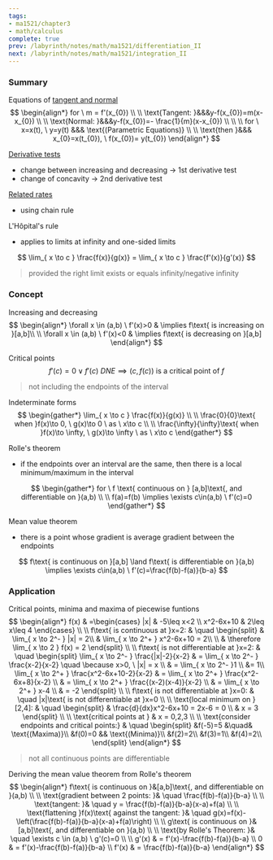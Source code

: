 ```yaml
---
tags:
- ma1521/chapter3
- math/calculus
complete: true
prev: /labyrinth/notes/math/ma1521/differentiation_II
next: /labyrinth/notes/math/ma1521/integration_II
---
```


   

### Summary
Equations of [tangent and normal](/labyrinth/notes/math/ma1301/tangent_and_normal)
$$
\begin{align*}
for \ m = f'(x_{0}) \\
\\
\text{Tangent: }&&&y-f(x_{0})=m(x-x_{0}) \\
\\
\text{Normal: }&&&y-f(x_{0})=- \frac{1}{m}(x-x_{0}) \\
\\
\\
for \ x=x(t), \ y=y(t) &&& \text{(Parametric Equations)} \\
\\
\text{then }&&& x_{0}=x(t_{0}), \ f(x_{0})= y(t_{0})
\end{align*}
$$

[Derivative tests](/labyrinth/notes/math/ma1301/derivative_tests)
- change between increasing and decreasing -> 1st derivative test
- change of concavity -> 2nd derivative test

[Related rates](/labyrinth/notes/math/ma1301/optimization)
- using chain rule

L'Hôpital's rule
- applies to limits at infinity and one-sided limits

$$
\lim_{ x \to c } \frac{f(x)}{g(x)} = \lim_{ x \to c } \frac{f'(x)}{g'(x)}
$$
> provided the right limit exists or equals infinity/negative infinity

### Concept
Increasing and decreasing
$$
\begin{align*}
\forall x \in (a,b) \ f'(x)>0 & \implies f\text{ is increasing on }[a,b]\\
\\
\forall x \in (a,b) \ f'(x)<0 & \implies f\text{ is decreasing on }[a,b]
\end{align*}
$$

Critical points
$$
f'(c)=0 \lor f'(c) \ DNE \implies (c, f(c))\text{ is a critical point of }f
$$
> not including the endpoints of the interval

Indeterminate forms
$$
\begin{gather*}
\lim_{ x \to c } \frac{f(x)}{g(x)} \\
\\
\frac{0}{0}\text{ when }f(x)\to 0, \ g(x)\to 0 \ as \ x\to c \\
\\
\frac{\infty}{\infty}\text{ when }f(x)\to \infty, \ g(x)\to \infty \ as \ x\to c
\end{gather*}
$$

Rolle's theorem
- if the endpoints over an interval are the same, then there is a local minimum/maximum in the interval

$$
\begin{gather*}
for \ f \text{ continuous on } [a,b]\text{, and differentiable on }(a,b) \\
\\
f(a)=f(b) \implies \exists c\in(a,b) \ f'(c)=0
\end{gather*}
$$

Mean value theorem
- there is a point whose gradient is average gradient between the endpoints

$$
f\text{ is continuous on }[a,b] \land f\text{ is differentiable on }(a,b) \implies \exists c\in(a,b) \ f'(c)=\frac{f(b)-f(a)}{b-a}
$$

### Application
Critical points, minima and maxima of piecewise funtions
$$
\begin{align*}
f(x) & =\begin{cases}
|x| & -5\leq x<2 \\
x^2-6x+10 & 2\leq x\leq 4
\end{cases} \\
\\
f\text{ is continuous at }x=2: & \quad
\begin{split}
& \lim_{ x \to 2^- } |x| = 2\\
& \lim_{ x \to 2^+ } x^2-6x+10 = 2\\
\\
& \therefore \lim_{ x \to 2 } f(x) = 2
\end{split} \\
\\
f\text{ is not differentiable at }x=2: & \quad
\begin{split}
\lim_{ x \to 2^- } \frac{|x|-2}{x-2} & = \lim_{ x \to 2^- } \frac{x-2}{x-2} \quad \because x>0, \ |x| = x \\
& = \lim_{ x \to 2^- }1 \\
&= 1\\
\lim_{ x \to 2^+ } \frac{x^2-6x+10-2}{x-2} & = \lim_{ x \to 2^+ } \frac{x^2-6x+8}{x-2} \\
& = \lim_{ x \to 2^+ } \frac{(x-2)(x-4)}{x-2} \\
& = \lim_{ x \to 2^+ } x-4 \\
& = -2
\end{split} \\
\\
f\text{ is not differentiable at }x=0: & \quad |x|\text{ is not differentiable at }x=0 \\
\\
\text{local minimum on }[2,4]: & \quad
\begin{split}
& \frac{d}{dx}x^2-6x+10 = 2x-6 = 0 \\
& x = 3
\end{split} \\
\\
\text{critical points at } & x = 0,2,3
\\
\\
\text{consider endpoints and critical points:} & \quad
\begin{split}
&f(-5)=5 &\quad& \text{(Maxima)}\\
&f(0)=0 && \text{(Minima)}\\
&f(2)=2\\
&f(3)=1\\
&f(4)=2\\
\end{split} 
\end{align*}
$$
> not all continuous points are differentiable

Deriving the mean value theorem from Rolle's theorem
$$
\begin{align*}
f\text{ is continuous on }&[a,b]\text{, and differentiable on }(a,b) \\
\\
\text{gradient between 2 points: }& \quad \frac{f(b)-f(a)}{b-a} \\
\\
\text{tangent: }& \quad y = \frac{f(b)-f(a)}{b-a}(x-a)+f(a) \\
\\
\text{flattening }f(x)\text{ against the tangent: }& \quad g(x)=f(x)-\left(\frac{f(b)-f(a)}{b-a}(x-a)+f(a)\right) \\
\\
g\text{ is continuous on }&[a,b]\text{, and differentiable on }(a,b) \\
\\
\text{by Rolle's Theorem: }& \quad \exists c \in (a,b) \ g'(c)=0 \\
\\
g'(x) & = f'(x)-\frac{f(b)-f(a)}{b-a} \\
0 & = f'(x)-\frac{f(b)-f(a)}{b-a} \\
f'(x) & = \frac{f(b)-f(a)}{b-a}
\end{align*}
$$